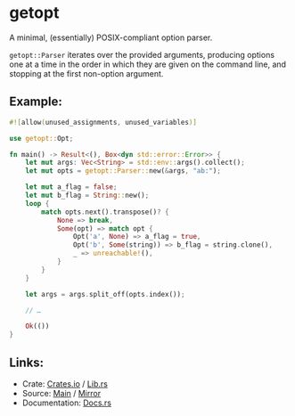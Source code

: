 # getopt

A minimal, (essentially) POSIX-compliant option parser.

`getopt::Parser` iterates over the provided arguments, producing options one at
a time in the order in which they are given on the command line, and stopping
at the first non-option argument.

## Example:
```rust
#![allow(unused_assignments, unused_variables)]

use getopt::Opt;

fn main() -> Result<(), Box<dyn std::error::Error>> {
    let mut args: Vec<String> = std::env::args().collect();
    let mut opts = getopt::Parser::new(&args, "ab:");

    let mut a_flag = false;
    let mut b_flag = String::new();
    loop {
        match opts.next().transpose()? {
            None => break,
            Some(opt) => match opt {
                Opt('a', None) => a_flag = true,
                Opt('b', Some(string)) => b_flag = string.clone(),
                _ => unreachable!(),
            }
        }
    }

    let args = args.split_off(opts.index());

    // …

    Ok(())
}
```

## Links:
- Crate: [Crates.io](https://crates.io/crates/getopt) / [Lib.rs](https://lib.rs/crates/getopt)
- Source: [Main](https://git.dragonma.us/rust/getopt) / [Mirror](https://github.com/dragonmaus/getopt.rs)
- Documentation: [Docs.rs](https://docs.rs/getopt/)
